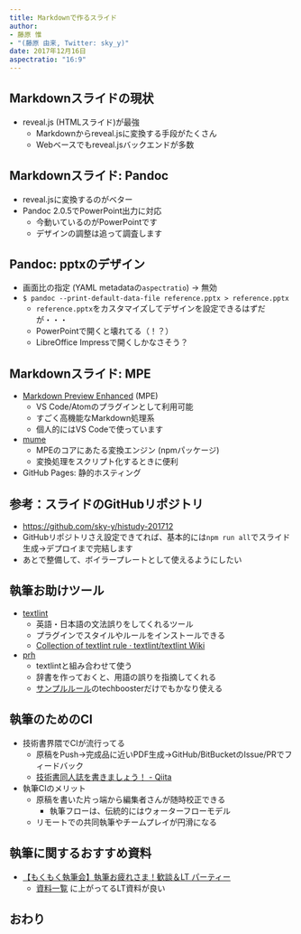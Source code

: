 ```yaml
---
title: Markdownで作るスライド
author:
- 藤原 惟
- "(藤原 由来, Twitter: sky_y)"
date: 2017年12月16日
aspectratio: "16:9"
---
```


## Markdownスライドの現状

- reveal.js (HTMLスライド)が最強
    - Markdownからreveal.jsに変換する手段がたくさん
    - Webベースでもreveal.jsバックエンドが多数

## Markdownスライド: Pandoc

- reveal.jsに変換するのがベター
- Pandoc 2.0.5でPowerPoint出力に対応
    - 今動いているのがPowerPointです
    - デザインの調整は追って調査します

## Pandoc: pptxのデザイン

- 画面比の指定 (YAML metadataの`aspectratio`) → 無効
- `$ pandoc --print-default-data-file reference.pptx > reference.pptx`
    - `reference.pptx`をカスタマイズしてデザインを設定できるはずだが・・・
    - PowerPointで開くと壊れてる（！？）
    - LibreOffice Impressで開くしかなさそう？

## Markdownスライド: MPE

- [Markdown Preview Enhanced](https://shd101wyy.github.io/markdown-preview-enhanced/#/) (MPE)
    - VS Code/Atomのプラグインとして利用可能
    - すごく高機能なMarkdown処理系
    - 個人的にはVS Codeで使っています
- [mume](https://github.com/shd101wyy/mume)
    - MPEのコアにあたる変換エンジン (npmパッケージ)
    - 変換処理をスクリプト化するときに便利
- GitHub Pages: 静的ホスティング

## 参考：スライドのGitHubリポジトリ

- <https://github.com/sky-y/histudy-201712>
- GitHubリポジトリさえ設定できてれば、基本的には`npm run all`でスライド生成→デプロイまで完結します
- あとで整備して、ボイラープレートとして使えるようにしたい

## 執筆お助けツール

- [textlint](https://github.com/textlint/textlint)
    - 英語・日本語の文法誤りをしてくれるツール
    - プラグインでスタイルやルールをインストールできる
    - [Collection of textlint rule · textlint/textlint Wiki](https://github.com/textlint/textlint/wiki/Collection-of-textlint-rule)
- [prh](https://github.com/prh/prh)
    - textlintと組み合わせて使う
    - 辞書を作っておくと、用語の誤りを指摘してくれる
    - [サンプルルール](https://github.com/prh/rules)のtechboosterだけでもかなり使える

## 執筆のためのCI

- 技術書界隈でCIが流行ってる
    - 原稿をPush→完成品に近いPDF生成→GitHub/BitBucketのIssue/PRでフィードバック
    - [技術書同人誌を書きましょう！ - Qiita](https://qiita.com/erukiti/items/6b7e85f760476a997161)
- 執筆CIのメリット
    - 原稿を書いた片っ端から編集者さんが随時校正できる
        - 執筆フローは、伝統的にはウォーターフローモデル
    - リモートでの共同執筆やチームプレイが円滑になる

## 執筆に関するおすすめ資料

- [【もくもく執筆会】執筆お疲れさま！歓談＆LT パーティー](https://techbook-meetup.connpass.com/event/64235/)
    - [資料一覧](https://techbook-meetup.connpass.com/event/64235/presentation/) に上がってるLT資料が良い

## おわり